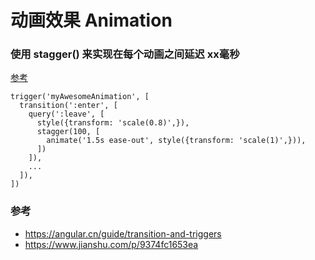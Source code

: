 动画效果 Animation
==

### 使用 stagger() 来实现在每个动画之间延迟 xx毫秒

[参考](https://stackoverflow.com/a/45360755)
```
trigger('myAwesomeAnimation', [
  transition(':enter', [
    query(':leave', [
      style({transform: 'scale(0.8)',}),
      stagger(100, [
        animate('1.5s ease-out', style({transform: 'scale(1)',})),
      ])
    ]),
    ...
  ]),
])
```


### 参考
- https://angular.cn/guide/transition-and-triggers
- https://www.jianshu.com/p/9374fc1653ea
